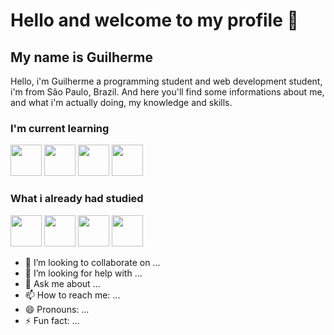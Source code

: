 # Hello and welcome to my profile 👋

## My name is Guilherme

Hello, i'm Guilherme a programming student and web development student, i'm from São Paulo, Brazil. And here you'll find some informations about me, and what i'm actually doing, my knowledge and skills.

### I'm current learning

<img height="50px" width="50px" padding="20px" src="https://cdn.jsdelivr.net/gh/devicons/devicon/icons/c/c-original.svg"/> <img  height="50px" width="50px" padding="20px" src="https://cdn.jsdelivr.net/gh/devicons/devicon/icons/bash/bash-original.svg"/> <img height="50px" width="50px" padding="20px" src="https://cdn.jsdelivr.net/gh/devicons/devicon/icons/javascript/javascript-plain.svg"/> <img height="50px" width="50px" padding="20px" src="https://cdn.jsdelivr.net/gh/devicons/devicon/icons/python/python-original.svg" />

### What i already had studied

<img height="50px" width="50px" padding="20px" src="https://cdn.jsdelivr.net/gh/devicons/devicon/icons/css3/css3-original-wordmark.svg"/> <img height="50px" width="50px" padding="20px" src="https://cdn.jsdelivr.net/gh/devicons/devicon/icons/html5/html5-original-wordmark.svg"/> <img height="50px" width="50px" padding="20px" color="blue" src="https://cdn.jsdelivr.net/gh/devicons/devicon/icons/wordpress/wordpress-plain.svg"/> <img height="50px" width="50px" padding="20px" src="https://cdn.jsdelivr.net/gh/devicons/devicon/icons/mysql/mysql-original.svg"/>

- 👯 I’m looking to collaborate on ...
- 🤔 I’m looking for help with ...
- 💬 Ask me about ...
- 📫 How to reach me: ...
- 😄 Pronouns: ...
- ⚡ Fun fact: ...
